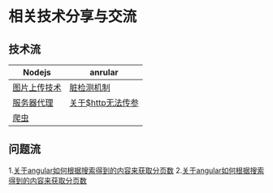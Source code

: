 # 相关技术分享与交流
## 技术流
|Nodejs|anrular|
|-|-|
| [图片上传技术](https://github.com/Big-xiong/nodejs_demo/issues/3) | [脏检测机制](https://github.com/Big-xiong/angular_demo/issues/2)|
| [服务器代理](https://github.com/Big-xiong/nodejs_demo/issues/1) |[关于$http无法传参](https://github.com/Big-xiong/angular_demo/issues/1)|
|[爬虫](https://github.com/Big-xiong/nodejs_demo/issues/2)||
## 问题流
1.[关于angular如何根据搜索得到的内容来获取分页数](https://github.com/Big-xiong/angular_demo/issues/3)
2.[关于angular如何根据搜索得到的内容来获取分页数](https://github.com/Big-xiong/angular_demo/issues/3)
